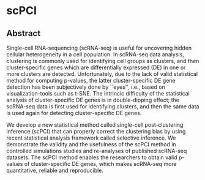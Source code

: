 # scPCI

## Abstract
Single-cell RNA-sequencing (scRNA-seq) is useful for uncovering hidden cellular heterogeneity in a cell population. 
In scRNA-seq data analysis, clustering is commonly used for identifying cell groups as clusters, and then cluster-specific genes which are differentially expressed (DE) in one or more clusters are detected. 
Unfortunately, due to the lack of valid statistical method for computing p-values, the latter cluster-specific DE gene detection has been subjectively done by ``eyes'', i.e., based on visualization-tools such as t-SNE.
The intrincic difficulty of the statistical analysis of cluster-specific DE genes is in double-dipping effect; the scRNA-seq data is first used for identifying clusters, and then the same data is used again for detecting cluster-specific DE genes.

We develop a new statistical method called single-cell post-clustering inference (scPCI) that can properly correct the clustering bias by using recent statistical analysis framework called selective inference.
We demonstrate the validity and the usefulness of the scPCI method in controlled simulations studies and re-analyses of published scRNA-seq datasets.
The scPCI method enables the researchers to obtain valid p-values of cluster-specific DE genes, which makes scRNA-seq more quantitative, reliable and reproducible. 